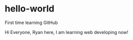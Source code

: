 # hello-world
First time learning GitHub

Hi Everyone,
Ryan here, I am learning web developing now!
